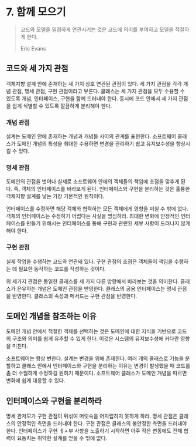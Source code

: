# 7. 함께 모으기

> 코드와 모델을 밀접하게 연관시키는 것은 코드에 의미를 부여하고 모델을 적절하게 한다.
>
> Eric Evans

## 코드와 세 가지 관점

객체지향 설계 안에 존재하는 세 가지 상호 연관된 관점이 있다. 세 가지 관점을 각각 개념 관점, 명세 관점, 구현 관점이라고 부른다. 클래스는 세 가지 관점을 모두 수용할 수 있도록 개념, 인터페이스, 구현을 함께 드러내야 한다. 동시에 코드 안에서 세 가지 관점을 쉽게 식별할 수 있도록 깔끔하게 분리해야 한다.

### 개념 관점

설계는 도메인 안에 존재하는 개념과 개념들 사이의 관계를 표현한다. 소프트웨어 클래스가 도메인 개념의 특성을 최대한 수용하면 변경을 관리하기 쉽고 유지보수성을 향상시킬 수 있다.

### 명세 관점

도메인의 관점을 벗어나 실제로 소프트웨어 안에의 객체들의 책임에 초점을 맞추게 된다. 즉, 객체의 인터페이스를 바라보게 된다. 인터페이스와 구현을 분리하는 것은 훌륭한 객체지향 설계를 낳는 가장 기본적인 원칙이다.

인터페이스를 수정하면 해당 객체와 협력하는 모든 객체에게 영향을 미칠 수 밖에 없다. 객체의 인터페이스는 수정하기 어렵다는 사실을 명심하라. 최대한 변화에 안정적인 인터페이스를 만들기 위해서는 인터페이스를 통해 구현과 관련된 세부 사항이 드러나지 않게 해야 한다.

### 구현 관점

실제 작업을 수행하는 코드와 연관돼 있다. 구현 관점의 초점은 객체들이 책임을 수행하는 데 필요한 동작하는 코드를 작성하는 것이다.

위 세가지 관점은 동일한 클래스를 세 가지 다른 방향에서 바라보는 것을 의미한다. 클래스가 은유하는 개념은 도메인 관점을 반영한다. 클래스의 공용 인터페이스는 명세 관점을 반영한다. 클래스의 속성과 메서드는 구현 관점을 반영한다.

## 도메인 개념을 참조하는 이유

도메인 개념 안에서 적절한 객체를 선택하는 것은 도메인에 대한 지식을 기반으로 코드의 구조와 의미를 쉽게 유추할 수 있게 한다. 이것은 시스템의 유지보수성에 커다란 영향을 미친다.

소프트웨어는 항상 변한다. 설계는 변경을 위해 존재한다. 여러 개의 클래스로 기능을 분할하고 클래스 안에서 인터페이스와 구현을 분리하는 이유는 변경이 발생했을 때 코드를 좀 더 수월하게 수정하길 원하기 때문이다. 소프트웨어 클래스가 도메인 개념을 따르면 변화에 쉽게 대응할 수 있다.

## 인터페이스와 구현을 분리하라

명세 관저모가 구현 관점이 뒤섞여 머릿속을 어지럽히지 못하게 하라. 명세 관점은 클래스의 안정적인 측면을 드러내야 한다. 구현 관점은 클래스의 불안정한 측면을 드러내야 한다. 인터페이스가 구현 ㅔㅅ부 사항을 노출하기 시작하면 아주 작은 변동에도 전체 협력이 요동치는 취약한 설계를 얻을 수 밖에 없다.

